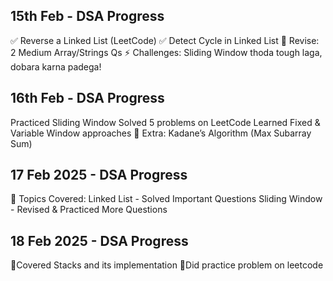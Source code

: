 ## 15th Feb - DSA Progress
✅ Reverse a Linked List (LeetCode)
✅ Detect Cycle in Linked List
🔄 Revise: 2 Medium Array/Strings Qs
⚡ Challenges: Sliding Window thoda tough laga, dobara karna padega!
## 16th Feb - DSA Progress
Practiced Sliding Window
Solved 5 problems on LeetCode
Learned Fixed & Variable Window approaches
🚀 Extra: Kadane’s Algorithm (Max Subarray Sum)
## 17 Feb 2025 - DSA Progress
🔹 Topics Covered: Linked List - Solved Important Questions Sliding Window - Revised & Practiced More Questions
## 18 Feb 2025 - DSA Progress
🔹Covered Stacks and its implementation
🔹Did practice problem on leetcode

